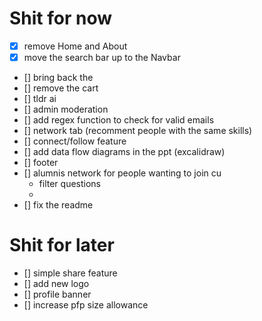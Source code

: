 # Shit for now
- [x] remove Home and About 
- [x] move the search bar up to the Navbar 
- [] bring back the 
- [] remove the cart 
- [] tldr ai 
- [] admin moderation 
- [] add regex function to check for valid emails 
- [] network tab (recomment people with the same skills)
- [] connect/follow feature
- [] add data flow diagrams in the ppt (excalidraw)
- [] footer
- [] alumnis network for people wanting to join cu
    - filter questions
    - 
- [] fix the readme

# Shit for later
- [] simple share feature
- [] add new logo
- [] profile banner
- [] increase pfp size allowance